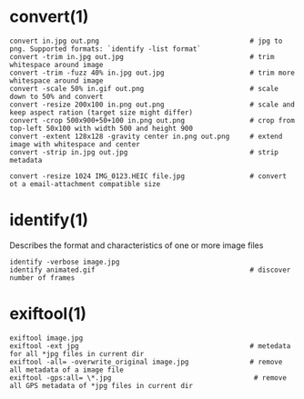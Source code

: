 # convert(1)

    convert in.jpg out.png                                     # jpg to png. Supported formats: `identify -list format`
    convert -trim in.jpg out.jpg                               # trim whitespace around image
    convert -trim -fuzz 40% in.jpg out.jpg                     # trim more whitespace around image
    convert -scale 50% in.gif out.png                          # scale down to 50% and convert
    convert -resize 200x100 in.png out.png                     # scale and keep aspect ration (target size might differ)
    convert -crop 500x900+50+100 in.png out.png                # crop from top-left 50x100 with width 500 and height 900
    convert -extent 128x128 -gravity center in.png out.png     # extend image with whitespace and center
    convert -strip in.jpg out.jpg                              # strip metadata

    convert -resize 1024 IMG_0123.HEIC file.jpg                # convert ot a email-attachment compatible size

# identify(1)

  Describes the format and characteristics of one or more image files

    identify -verbose image.jpg
    identify animated.gif                                      # discover number of frames

# exiftool(1)

    exiftool image.jpg
    exiftool -ext jpg                                          # metedata for all *jpg files in current dir
    exiftool -all= -overwrite_original image.jpg               # remove all metadata of a image file
    exiftool -gps:all= \*.jpg                                   # remove all GPS metadata of *jpg files in current dir

